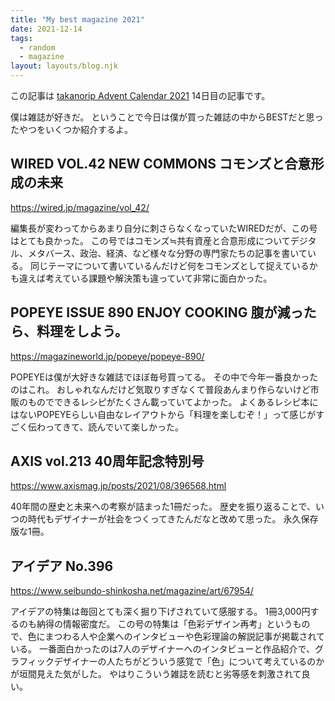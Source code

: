 ```yaml
---
title: "My best magazine 2021"
date: 2021-12-14
tags:
  - random
  - magazine
layout: layouts/blog.njk
---
```


この記事は [takanorip Advent Calendar 2021](https://adventar.org/calendars/7125) 14日目の記事です。

僕は雑誌が好きだ。
ということで今日は僕が買った雑誌の中からBESTだと思ったやつをいくつか紹介するよ。

## WIRED VOL.42 NEW COMMONS コモンズと合意形成の未来

https://wired.jp/magazine/vol_42/

編集長が変わってからあまり自分に刺さらなくなっていたWIREDだが、この号はとても良かった。
この号ではコモンズ≒共有資産と合意形成についてデジタル、メタバース、政治、経済、など様々な分野の専門家たちの記事を書いている。
同じテーマについて書いているんだけど何をコモンズとして捉えているかも違えば考えている課題や解決策も違っていて非常に面白かった。

## POPEYE ISSUE 890 ENJOY COOKING 腹が減ったら、料理をしよう。

https://magazineworld.jp/popeye/popeye-890/

POPEYEは僕が大好きな雑誌でほぼ毎号買ってる。
その中で今年一番良かったのはこれ。
おしゃれなんだけど気取りすぎなくて普段あんまり作らないけど市販のものでできるレシピがたくさん載っていてよかった。
よくあるレシピ本にはないPOPEYEらしい自由なレイアウトから「料理を楽しむぞ！」って感じがすごく伝わってきて、読んでいて楽しかった。

## AXIS vol.213 40周年記念特別号

https://www.axismag.jp/posts/2021/08/396568.html

40年間の歴史と未来への考察が詰まった1冊だった。
歴史を振り返ることで、いつの時代もデザイナーが社会をつくってきたんだなと改めて思った。
永久保存版な1冊。

## アイデア No.396

https://www.seibundo-shinkosha.net/magazine/art/67954/

アイデアの特集は毎回とても深く掘り下げされていて感服する。
1冊3,000円するのも納得の情報密度だ。
この号の特集は「色彩デザイン再考」というもので、色にまつわる人や企業へのインタビューや色彩理論の解説記事が掲載されている。
一番面白かったのは7人のデザイナーへのインタビューと作品紹介で、グラフィックデザイナーの人たちがどういう感覚で「色」について考えているのかが垣間見えた気がした。
やはりこういう雑誌を読むと劣等感を刺激されて良い。
